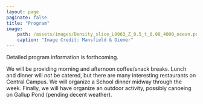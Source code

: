 ```yaml
---
layout: page
paginate: false
title: "Program"
image:
    path: /assets/images/Density_slice_L0063_Z_0.5_t_0.08_4000_ocean.png
    caption: "Image Credit: Mansfield & Diemer"
---
```


Detailed program information is forthcoming.

We will be providing morning and afternoon coffee/snack breaks. Lunch and dinner will *not* be catered, but there are many interesting restaurants on Central Campus. We will organize a School dinner midway through the week. Finally, we will have organize an outdoor activity, possibly canoeing on Gallup Pond (pending decent weather).

